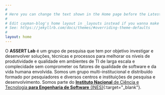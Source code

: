 ```yaml
---
#
# Here you can change the text shown in the Home page before the Latest Posts section.
#
# Edit cayman-blog's home layout in _layouts instead if you wanna make some changes
# See: https://jekyllrb.com/docs/themes/#overriding-theme-defaults
#
layout: home
---
```


O **ASSERT Lab** é um grupo de pesquisa que tem por objetivo investigar e desenvolver soluções, técnicas e processos para melhorar os níveis de produtividade e qualidade em ambientes de TI de larga escala e complecidade sem comprometer os fatores de qualidade de software e da vida humana envolvida. Somos um grupo multi-institucional e distribuído formado por pesquiadores e diversos centros e instituições de pesquisa e desenvolvimento. Somos parte do [**Instituto Nacional** de Ciência e Tecnologia **para Engenharia de Software** (INES)](http://www.ines.org.br/){:target="_blank"}.